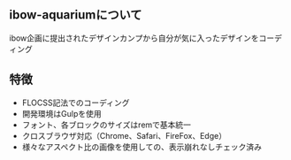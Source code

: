 ## ibow-aquariumについて
ibow企画に提出されたデザインカンプから自分が気に入ったデザインをコーディング

## 特徴
- FLOCSS記法でのコーディング
- 開発環境はGulpを使用
- フォント、各ブロックのサイズはremで基本統一
- クロスブラウザ対応（Chrome、Safari、FireFox、Edge）
- 様々なアスペクト比の画像を使用しての、表示崩れなしチェック済み



